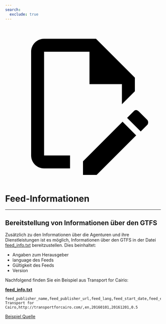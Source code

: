 ```yaml
---
search:
  exclude: true
---
```


<a class="pencil-link" href="https://github.com/MobilityData/gtfs.org/edit/main/docs/schedule/examples/feed-info.md" title="Edit this page" target="_blank">
    <svg class="pencil" xmlns="http://www.w3.org/2000/svg" viewBox="0 0 24 24"><path d="M10 20H6V4h7v5h5v3.1l2-2V8l-6-6H6c-1.1 0-2 .9-2 2v16c0 1.1.9 2 2 2h4v-2m10.2-7c.1 0 .3.1.4.2l1.3 1.3c.2.2.2.6 0 .8l-1 1-2.1-2.1 1-1c.1-.1.2-.2.4-.2m0 3.9L14.1 23H12v-2.1l6.1-6.1 2.1 2.1Z"></path></svg>
  </a>

# Feed-Informationen

<hr/>

## Bereitstellung von Informationen über den GTFS

Zusätzlich zu den Informationen über die Agenturen und ihre Dienstleistungen ist es möglich, Informationen über den GTFS in der Datei [feed_info.txt](../../reference/#feed_infotxt) bereitzustellen. Dies beinhaltet:

- Angaben zum Herausgeber
- language des Feeds
- Gültigkeit des Feeds
- Version

Nachfolgend finden Sie ein Beispiel aus Transport for Cairio:

[**feed_info.txt**](../../reference/#feed_infotxt)

    feed_publisher_name,feed_publisher_url,feed_lang,feed_start_date,feed_end_date,feed_version
    Transport for Cairo,http://transportforcairo.com/,en,20160101,20161201,0.5

[Beispiel Quelle](https://github.com/transportforcairo/Metro-GTFS/archive/master.zip#Metro-GTFS-master)
